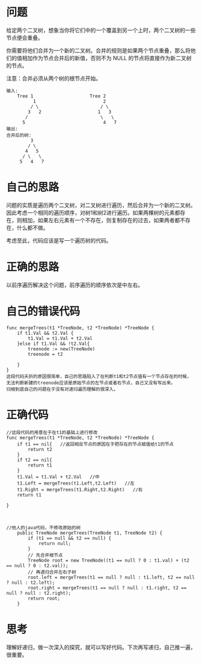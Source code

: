 # 问题

给定两个二叉树，想象当你将它们中的一个覆盖到另一个上时，两个二叉树的一些节点便会重叠。

你需要将他们合并为一个新的二叉树。合并的规则是如果两个节点重叠，那么将他们的值相加作为节点合并后的新值，否则不为 NULL 的节点将直接作为新二叉树的节点。

注意：合并必须从两个树的根节点开始。

```
输入: 
	Tree 1                     Tree 2                  
          1                         2                             
         / \                       / \                            
        3   2                     1   3                        
       /                           \   \                      
      5                             4   7                  
输出: 
合并后的树:
	     3
	    / \
	   4   5
	  / \   \ 
	 5   4   7
```

# 自己的思路

问题的实质是遍历两个二叉树，对二叉树进行遍历，然后合并为一个新的二叉树。因此考虑一个相同的遍历顺序，对树1和树2进行遍历。如果两棵树的元素都存在，则相加，如果左右元素有一个不存在，则复制存在的过去，如果两者都不存在，什么都不做。

考虑至此，代码应该是写一个遍历树的代码。

# 正确的思路

以前序遍历解决这个问题，前序遍历的顺序依次是中左右。

# 自己的错误代码

```
func mergeTrees(t1 *TreeNode, t2 *TreeNode) *TreeNode {
    if t1.Val && t2.Val {
        t1.Val = t1.Val + t2.Val
    }else if t1.Val && !t2.Val{
        treenode := new(TreeNode)
        treenode = t2

    }              
}
这段代码夭折的原因很简单，自己的思路陷入了在判断t1和t2节点值有一个节点存在的时候，无法判断新建的treenode应该是原始节点的左节点或者右节点，自己又没有写出来。
归根到底自己的问题在于没有对递归遍历理解的很深入。
```

# 正确代码

```
//这段代码的用意在于在t1的基础上进行修改
func mergeTrees(t1 *TreeNode, t2 *TreeNode) *TreeNode {
    if t1 == nil{	//返回相反节点的原因在于把存在的节点赋值给t1的节点
        return t2
    }             
    if t2 == nil{
        return t1
    }       
    t1.Val = t1.Val + t2.Val   //中
    t1.Left = mergeTrees(t1.Left,t2.Left)   //左
    t1.Right = mergeTrees(t1.Right,t2.Right)   //右
    return t1

}



//他人的java代码，不修改原始的树
    public TreeNode mergeTrees(TreeNode t1, TreeNode t2) {
        if (t1 == null && t2 == null) {
            return null;
        }
        // 先合并根节点
        TreeNode root = new TreeNode((t1 == null ? 0 : t1.val) + (t2 == null ? 0 : t2.val));
        // 再递归合并左右子树
        root.left = mergeTrees(t1 == null ? null : t1.left, t2 == null ? null : t2.left);
        root.right = mergeTrees(t1 == null ? null : t1.right, t2 == null ? null : t2.right);
        return root;
    }
```



# 思考

理解好递归，做一次深入的探究，就可以写好代码。下次再写递归，自己推一遍，很重要。